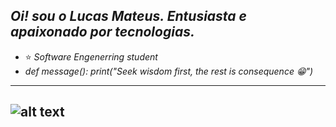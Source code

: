 *Oi!  sou o  Lucas Mateus.
Entusiasta e apaixonado por tecnologias.*
------------------------------------------------------------------------------
- ⭐ *Software Engenerring student*
- *def message():
    print("Seek wisdom first, the rest is consequence 😁")*
------------------------------------------------------------------------------
![alt text](https://img.icons8.com/color/1x/python.png)
------------------------------------------------------------------------------

